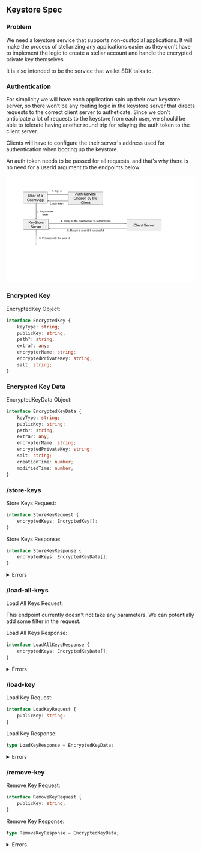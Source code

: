 ## Keystore Spec

### Problem

We need a keystore service that supports non-custodial applications.
It will make the process of stellarizing any applications easier as
they don't have to implement the logic to create a stellar account
and handle the encrypted private key themselves.

It is also intended to be the service that wallet SDK talks to.

### Authentication

For simplicity we will have each application spin up their own keystore
server, so there won’t be any routing logic in the keystore server that
directs requests to the correct client server to autheticate. Since we
don’t anticipate a lot of requests to the keystore from each user, we
should be able to tolerate having another round trip for relaying the
auth token to the client server.

Clients will have to configure the their server's address used for
authentication when booting up the keystore.

An auth token needs to be passed for all requests, and that's why there
is no need for a userid argument to the endpoints below.

<img src=attachments/2019-04-24-keystore-auth-flows.png>

### Encrypted Key

EncryptedKey Object:

```typescript
interface EncryptedKey {
	keyType: string;
	publicKey: string;
	path?: string;
	extra?: any;
	encrypterName: string;
	encryptedPrivateKey: string;
	salt: string;
}
```

### Encrypted Key Data

EncryptedKeyData Object:

```typescript
interface EncryptedKeyData {
	keyType: string;
	publicKey: string;
	path?: string;
	extra?: any;
	encrypterName: string;
	encryptedPrivateKey: string;
	salt: string;
	creationTime: number;
	modifiedTime: number;	
}
```

### /store-keys

Store Keys Request:

```typescript
interface StoreKeyRequest {
	encryptedKeys: EncryptedKey[];
}
```

Store Keys Response:

```typescript
interface StoreKeyResponse {
	encryptedKeys: EncryptedKeyData[];
}
```

<details><summary>Errors</summary>

TBD
```json
{
	"code": "some error code",
	"message": "some error message",
	"retriable": false,
}
```
</details>

### /load-all-keys

Load All Keys Request:

This endpoint currently doesn't not take any parameters.
We can potentially add some filter in the request.

Load All Keys Response:

```typescript
interface LoadAllKeysResponse {
	encryptedKeys: EncryptedKeyData[];
}
```
<details><summary>Errors</summary>

TBD
```json
{
	"code": "some error code",
	"message": "some error message",
	"retriable": false,
}
```
</details>

### /load-key

Load Key Request:

```typescript
interface LoadKeyRequest {
	publicKey: string;
}
```

Load Key Response:

```typescript
type LoadKeyResponse = EncryptedKeyData;
```

<details><summary>Errors</summary>

TBD
```json
{
	"code": "some error code",
	"message": "some error message",
	"retriable": false,
}
```
</details>

### /remove-key

Remove Key Request:

```typescript
interface RemoveKeyRequest {
	publicKey: string;
}
```

Remove Key Response:

```typescript
type RemoveKeyResponse = EncryptedKeyData;
```

<details><summary>Errors</summary>

TBD
```json
{
	"code": "some error code",
	"message": "some error message",
	"retriable": false,
}
```
</details>

